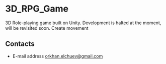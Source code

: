 # 3D_RPG_Game
3D Role-playing game built on Unity.
Development is halted at the moment, will be revisited soon.
Create movement

## Contacts 
- E-mail address orkhan.elchuev@gmail.com
